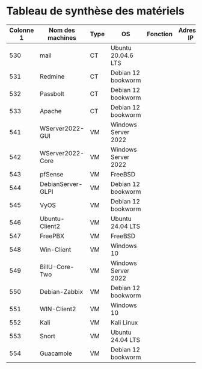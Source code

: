 # Tableau de synthèse des matériels

| Colonne 1 | Nom des machines | Type | OS | Fonction | Adresse IP | Disque | RAM |
|-----------|-----------|-----------|-----------|-----------|-----------|-----------|-----------|
| 530   |   mail        |   CT        |  Ubuntu 20.04.6 LTS         |           |           |           |           |
| 531   |   Redmine        |   CT        |    Debian 12 bookworm       |           |           |           |           |
| 532   | Passbolt          |    CT       |  Debian 12 bookworm         |           |           |           |           |
| 533   | Apache          |    CT       |  Debian 12 bookworm         |           |           |           |           |
| 541   | WServer2022-GUI          |   VM        |  Windows Server 2022         |           |           |           |           |
| 542  | WServer2022-Core          |    VM        | Windows Server 2022          |           |           |           |           |
| 543   | pfSense          |    VM        |  FreeBSD         |           |           |           |           |
| 544   | DebianServer-GLPI          |   VM         | Debian 12 bookworm          |           |           |           |           |
| 545  | VyOS          |   VM         | Debian 12 bookworm          |           |           |           |           |
| 546  | Ubuntu-Client2          |   VM         |  Ubuntu 24.04 LTS         |           |           |           |           |
| 547  | FreePBX          |    VM        | FreeBSD          |           |           |           |           |
| 548  | Win-Client          |    VM        |  Windows 10         |           |           |           |           |
| 549  | BillU-Core-Two          |   VM         |  Windows Server 2022         |           |           |           |           |
| 550  | Debian-Zabbix          |    VM        | Debian 12 bookworm          |           |           |           |           |
| 551  | WIN-Client2          |   VM         | Windows 10          |           |           |           |           |
| 552  | Kali          |    VM        | Kali Linux          |           |           |           |           |
| 553  | Snort          |    VM        | Ubuntu 24.04 LTS          |           |           |           |           |
| 554  | Guacamole          |    VM        | Debian 12 bookworm          |           |           |           |           |

